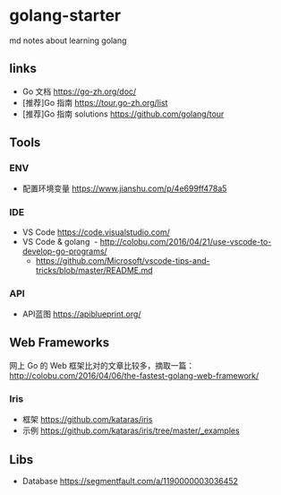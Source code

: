 # golang-starter
md notes about learning golang

## links
- Go 文档 https://go-zh.org/doc/
- [推荐]Go 指南 https://tour.go-zh.org/list
- [推荐]Go 指南 solutions https://github.com/golang/tour

## Tools
### ENV
- 配置环境变量 https://www.jianshu.com/p/4e699ff478a5

### IDE
- VS Code https://code.visualstudio.com/
- VS Code & golang
  - http://colobu.com/2016/04/21/use-vscode-to-develop-go-programs/
  - https://github.com/Microsoft/vscode-tips-and-tricks/blob/master/README.md

### API
- API蓝图 https://apiblueprint.org/

## Web Frameworks

网上 Go 的 Web 框架比对的文章比较多，摘取一篇：http://colobu.com/2016/04/06/the-fastest-golang-web-framework/

### Iris
- 框架 https://github.com/kataras/iris
- 示例 https://github.com/kataras/iris/tree/master/_examples

## Libs
- Database https://segmentfault.com/a/1190000003036452
